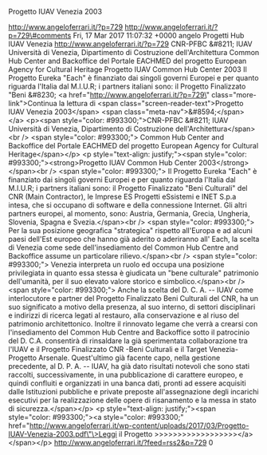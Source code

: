Progetto IUAV Venezia 2003

http://www.angeloferrari.it/?p=729 http://www.angeloferrari.it/?p=729\#comments Fri, 17 Mar 2017 11:07:32 +0000 angelo Progetti Hub IUAV Venezia http://www.angeloferrari.it/?p=729 CNR-PFBC &\#8211; IUAV Università di Venezia, Dipartimento di Costruzione dell'Architettura Common Hub Center and Backoffice del Portale EACHMED del progetto European Agency  for Cultural Heritage Progetto IUAV Common Hub Center 2003 Il Progetto Eureka "Each" è finanziato dai singoli governi Europei  e per quanto riguarda l'Italia dal M.I.U.R; i partners italiani sono: il Progetto Finalizzato "Beni &\#8230; \<a href=\"http://www.angeloferrari.it/?p=729\" class=\"more-link\"\>Continua la lettura di \<span class=\"screen-reader-text\"\>Progetto IUAV Venezia 2003\</span\> \<span class=\"meta-nav\"\>&\#8594;\</span\>\</a\> \<p\>\<span style=\"color: \#993300;\"\>CNR-PFBC &\#8211; IUAV Università di Venezia, Dipartimento di Costruzione dell'Architettura\</span\>\<br /\> \<span style=\"color: \#993300;\"\> Common Hub Center and Backoffice del Portale EACHMED del progetto European Agency  for Cultural Heritage\</span\>\</p\> \<p style=\"text-align: justify;\"\>\<span style=\"color: \#993300;\"\>\<strong\>Progetto IUAV Common Hub Center 2003\</strong\>\</span\>\<br /\> \<span style=\"color: \#993300;\"\> Il Progetto Eureka "Each" è finanziato dai singoli governi Europei  e per quanto riguarda l'Italia dal M.I.U.R; i partners italiani sono: il Progetto Finalizzato "Beni Culturali" del CNR (Main Contractor), le Imprese ES  Progetti eSsistemi e INET S.p.a intesa, che si occupano di software e della connessione Internet. Gli altri partners europei, al momento, sono: Austria, Germania, Grecia, Ungheria, Slovenia, Spagna e Svezia.\</span\>\<br /\> \<span style=\"color: \#993300;\"\> Per la sua posizione  geografica "strategica" rispetto all'Europa e ad alcuni paesi dell'Est europeo che hanno già aderito o aderiranno all' Each, la scelta di Venezia come sede dell'insediamento del Common Hub Centre and Backoffice assume un particolare rilievo.\</span\>\<br /\> \<span style=\"color: \#993300;\"\> Venezia interpreta un ruolo ed occupa una posizione privilegiata in quanto essa stessa è giudicata un "bene culturale" patrimonio dell'umanità, per il suo elevato valore storico e simbolico.\</span\>\<br /\> \<span style=\"color: \#993300;\"\> Anche la scelta del D. C. A. -- IUAV come interlocutore e partner del Progetto Finalizzato Beni Culturali del CNR, ha un suo significato a motivo della presenza, al suo interno, di settori disciplinari e indirizzi di ricerca  legati al restauro, alla conservazione e al riuso del patrimonio architettonico. Inoltre il rinnovato legame che verrà a crearsi con l'insediamento del Common  Hub Centre and Backoffice  sotto il patrocinio del D. C.A. consentirà di rinsaldare la già sperimentata collaborazione tra l'IUAV e il Progetto Finalizzato CNR -Beni Culturali  e il Target Venezia- Progetto Arsenale. Quest'ultimo già facente capo, nella gestione precedente, al D. P. A. -- IUAV, ha già dato risultati notevoli che sono stati raccolti, successivamente, in una pubblicazione di carattere europeo, e quindi confluiti e organizzati in una banca dati, pronti ad essere acquisiti dalle Istituzioni pubbliche e private preposte all'assegnazione degli incarichi esecutivi per la realizzazione delle opere di risanamento e la messa in stato di sicurezza.\</span\>\</p\> \<p style=\"text-align: justify;\"\>\<span style=\"color: \#993300;\"\>\<a style=\"color: \#993300;\" href=\"http://www.angeloferrari.it/wp-content/uploads/2017/03/Progetto-IUAV-Venezia-2003.pdf\"\>Leggi il Progetto &gt;&gt;&gt;&gt;&gt;&gt;&gt;&gt;&gt;&gt;&gt;&gt;&gt;&gt;&gt;&gt;&gt;&gt;\</a\>\</span\>\</p\> http://www.angeloferrari.it/?feed=rss2&p=729 0

